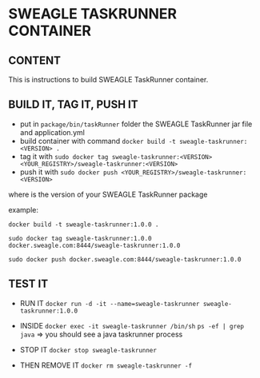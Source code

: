 # SWEAGLE TASKRUNNER CONTAINER

## CONTENT

This is instructions to build SWEAGLE TaskRunner container.

## BUILD IT, TAG IT, PUSH IT

- put in `package/bin/taskRunner` folder the SWEAGLE TaskRunner jar file and application.yml
- build container with command `docker build -t sweagle-taskrunner:<VERSION> .`
- tag it with `sudo docker tag sweagle-taskrunner:<VERSION> <YOUR_REGISTRY>/sweagle-taskrunner:<VERSION>`
- push it with `sudo docker push <YOUR_REGISTRY>/sweagle-taskrunner:<VERSION>`

where <VERSION> is the version of your SWEAGLE TaskRunner package


example:

`docker build -t sweagle-taskrunner:1.0.0 .`

`sudo docker tag sweagle-taskrunner:1.0.0 docker.sweagle.com:8444/sweagle-taskrunner:1.0.0`

`sudo docker push docker.sweagle.com:8444/sweagle-taskrunner:1.0.0`


## TEST IT

- RUN IT
`docker run -d -it --name=sweagle-taskrunner sweagle-taskrunner:1.0.0`

- INSIDE
`docker exec -it sweagle-taskrunner /bin/sh`
`ps -ef | grep java` => you should see a java taskrunner process

- STOP IT
`docker stop sweagle-taskrunner`

- THEN REMOVE IT
`docker rm sweagle-taskrunner -f`

